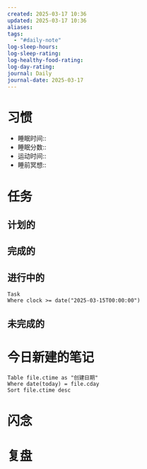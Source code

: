 ```yaml
---
created: 2025-03-17 10:36
updated: 2025-03-17 10:36
aliases: 
tags:
  - "#daily-note"
log-sleep-hours: 
log-sleep-rating: 
log-healthy-food-rating: 
log-day-rating: 
journal: Daily
journal-date: 2025-03-17
---
```

# 习惯
- 睡眠时间:: 
- 睡眠分数:: 
- 运动时间:: 
- 睡前冥想:: 


# 任务
## 计划的


## 完成的

## 进行中的
```dataview
Task 
Where clock >= date("2025-03-15T00:00:00") 

```

## 未完成的


# 今日新建的笔记
```dataview
Table file.ctime as "创建日期"
Where date(today) = file.cday
Sort file.ctime desc
```

# 闪念



# 复盘





